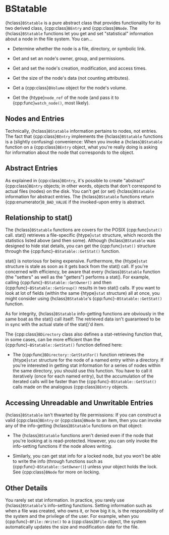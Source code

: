 # BStatable

{hclass}`BStatable` is a pure abstract class that provides functionality
for its two derived class, {cpp:class}`BEntry` and {cpp:class}`BNode`. The
{hclass}`BStatable` functions let you get and set "statistical" information
about a node in the file system. You can…

-   Determine whether the node is a file, directory, or symbolic link.

-   Get and set an node's owner, group, and permissions.

-   Get and set the node's creation, modification, and access times.

-   Get the size of the node's data (not counting attributes).

-   Get a {cpp:class}`BVolume` object for the node's volume.

-   Get the {htype}`node_ref` of the node (and pass it to
{cpp:func}`watch_node()`, most likely).

## Nodes and Entries

Technically, {hclass}`BStatable` information pertains to nodes, not
entries. The fact that {cpp:class}`BEntry` implements the
{hclass}`BStatable` functions is a (slightly confusing) convenience: When
you invoke a {hclass}`BStatable` function on a {cpp:class}`BEntry` object,
what you're really doing is asking for information about the node that
corresponds to the object.

## Abstract Entries

As explained in {cpp:class}`BEntry`, it's possible to create "abstract"
{cpp:class}`BEntry` objects; in other words, objects that don't correspond
to actual files (nodes) on the disk. You can't get (or set)
{hclass}`BStatable` information for abstract entries. The
{hclass}`BStatable` functions return {cpp:enumerator}`B_BAD_VALUE` if the
invoked-upon entry is abstract.

## Relationship to stat()

The {hclass}`BStatable` functions are covers for the POSIX
{cpp:func}`stat()` call. stat() retrieves a file-specific {htype}`stat`
structure, which records the statistics listed above (and then some).
Although {hclass}`BStatable` was designed to hide stat details, you can get
the {cpp:func}`stat()` structure through the
{cpp:func}`~BStatable::GetStat()` function.

stat() is notorious for being expensive. Furthermore, the {htype}`stat`
structure is stale as soon as it gets back from the stat() call. If you're
concerned with efficiency, be aware that every {hclass}`BStatable` function
(the "setters" as well as the "getters") performs a stat(). For example,
calling {cpp:func}`~BStatable::GetOwner()` and then
{cpp:func}`~BStatable::GetGroup()` results in two stat() calls. If you want
to look at lot of fields (within the same {htype}`stat` structure) all at
once, you might consider using {hclass}`BStatable`'s
{cpp:func}`~BStatable::GetStat()` function.

As for integrity, {hclass}`BStatable` info-getting functions are obviously
in the same boat as the stat() call itself: The retrieved data isn't
guaranteed to be in sync with the actual state of the stat()'d item.

The {cpp:class}`BDirectory` class also defines a stat-retrieving function
that, in some cases, can be more efficient than the
{cpp:func}`~BStatable::GetStat()` function defined here:

-   The {cpp:func}`BDirectory::GetStatFor()` function retrieves the
{htype}`stat` structure for the node of a named entry within a directory.
If you're interested in getting stat information for a series of nodes
within the same directory, you should use this function. You have to call
it iteratively (once for each named entry), but the accumulation of the
iterated calls will be faster than the {cpp:func}`~BStatable::GetStat()`
calls made on the analogous {cpp:class}`BEntry` objects.

## Accessing Unreadable and Unwritable Entries

{hclass}`BStatable` isn't thwarted by file permissions: If you can
construct a valid {cpp:class}`BEntry` or {cpp:class}`BNode` to an item,
then you can invoke any of the info-getting {hclass}`BStatable` functions
on that object:

-   The {hclass}`BStatable` functions aren't denied even if the node that
you're looking at is read-protected. However, you can only invoke the
info-setting functions if the node allows writing.

-   Similarly, you can get stat info for a locked node, but you won't be able
to write the info (through functions such as
{cpp:func}`~BStatable::SetOwner()`) unless your object holds the lock. See
{cpp:class}`BNode` for more on locking.

## Other Details

You rarely set stat information. In practice, you rarely use
{hclass}`BStatable`'s info-setting functions. Setting information such as
when a file was created, who owns it, or how big it is, is the
responsibility of the system and the privilege of the user. For example,
when you {cpp:func}`~BFile::Write()` to a {cpp:class}`BFile` object, the
system automatically updates the size and modification date for the file.
